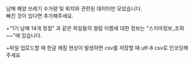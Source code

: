 남해 해양 쓰레기 수거량 및 위치와 관련된 데이터만 모았습니다.  
빠진 것이 있다면 추가해주세요.


\+"1기 남해 14개 정점" 과 같은 파일들의 컬럼 이름에 대한 정보는 "스키마정보_조회~~"에 있습니다. 

\+파일 업로드할 때 한글 깨짐 현상이 발생하면 csv를 저장할 때 utf-8 csv로 인코딩해주세요
